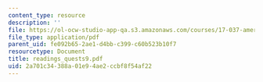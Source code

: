 ```yaml
---
content_type: resource
description: ''
file: https://ol-ocw-studio-app-qa.s3.amazonaws.com/courses/17-037-american-political-thought-spring-2004/2a701c34388a01e94ae2ccbf8f54af22_readings_quests9.pdf
file_type: application/pdf
parent_uid: fe092b65-2ae1-d4bb-c399-c60b523b10f7
resourcetype: Document
title: readings_quests9.pdf
uid: 2a701c34-388a-01e9-4ae2-ccbf8f54af22
---
```

